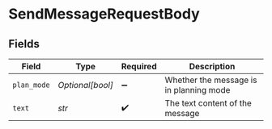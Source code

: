 # SendMessageRequestBody


## Fields

| Field                                   | Type                                    | Required                                | Description                             |
| --------------------------------------- | --------------------------------------- | --------------------------------------- | --------------------------------------- |
| `plan_mode`                             | *Optional[bool]*                        | :heavy_minus_sign:                      | Whether the message is in planning mode |
| `text`                                  | *str*                                   | :heavy_check_mark:                      | The text content of the message         |